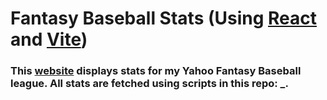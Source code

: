 # Fantasy Baseball Stats (Using [React](https://react.dev/) and [Vite](https://vitejs.dev/))

### This [website](https://maflancer.github.io/baseball/) displays stats for my Yahoo Fantasy Baseball league. All stats are fetched using scripts in this repo: _. 
